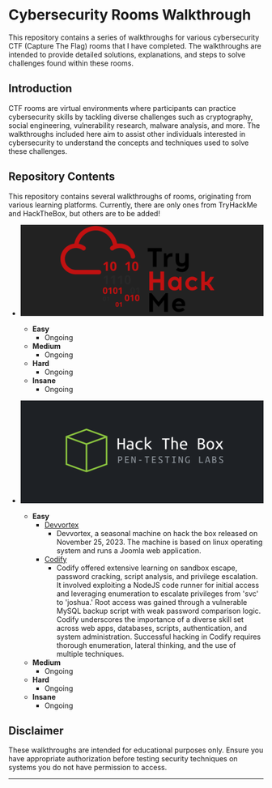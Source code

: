 # Cybersecurity Rooms Walkthrough

This repository contains a series of walkthroughs for various cybersecurity CTF (Capture The Flag) rooms that I have completed. The walkthroughs are intended to provide detailed solutions, explanations, and steps to solve challenges found within these rooms.

## Introduction

CTF rooms are virtual environments where participants can practice cybersecurity skills by tackling diverse challenges such as cryptography, social engineering, vulnerability research, malware analysis, and more. The walkthroughs included here aim to assist other individuals interested in cybersecurity to understand the concepts and techniques used to solve these challenges.

## Repository Contents

This repository contains several walkthroughs of rooms, originating from various learning platforms. Currently, there are only ones from TryHackMe and HackTheBox, but others are to be added!

- [![TryHackMe](/assets/THMlogo.png)](https://tryhackme.com/)
  - **Easy**
    - Ongoing
  - **Medium**
    - Ongoing
  - **Hard**
    - Ongoing
  - **Insane**
    - Ongoing

- [![HackTheBox](/assets/HTBlogo.png)](https://www.hackthebox.eu/)
  - **Easy**
    - [Devvortex](/HackTheBox/Easy/Devvortex/Readme.md)
      - Devvortex, a seasonal machine on hack the box released on November 25, 2023. The machine is based on linux operating system and runs a Joomla web application.
    - [Codify](/HackTheBox/Easy/Codify/Readme.md)
      - Codify offered extensive learning on sandbox escape, password cracking, script analysis, and privilege escalation. It involved exploiting a NodeJS code runner for initial access and leveraging enumeration to escalate privileges from 'svc' to 'joshua.' Root access was gained through a vulnerable MySQL backup script with weak password comparison logic. Codify underscores the importance of a diverse skill set across web apps, databases, scripts, authentication, and system administration. Successful hacking in Codify requires thorough enumeration, lateral thinking, and the use of multiple techniques.
  - **Medium**
    - Ongoing
  - **Hard**
    - Ongoing
  - **Insane**
    - Ongoing

## Disclaimer

These walkthroughs are intended for educational purposes only. Ensure you have appropriate authorization before testing security techniques on systems you do not have permission to access.

---

